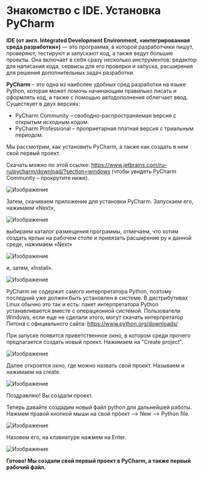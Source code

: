 # Знакомство с IDE. Установка PyCharm

**IDE (от англ. Integrated Development Environment, «интегрированная среда разработки»)** — это программа, в которой разработчики пишут, проверяют, тестируют и запускают код, а также ведут большие проекты. Она включает в себя сразу несколько инструментов: редактор для написания кода, сервисы для его проверки и запуска, расширения для решения дополнительных задач разработки.

**PyCharm** – это одна из наиболее удобных сред разработки на языке Python, которая может помочь начинающим правильно писать и оформлять код, а также с помощью автодополнения облегчает ввод. Существует в двух версиях:

- PyCharm Community – свободно-распространяемая версия с открытым исходным кодом.
- PyCharm Professional – проприетарная платная версия с триальным периодом.
  
Мы рассмотрим, как установить PyCharm, а также как создать в нем свой первый проект.

Скачать можно по этой ссылке: https://www.jetbrains.com/ru-ru/pycharm/download/?section=windows 
(чтобы увидеть PyCharm Community – прокрутите ниже).

![Изображение](https://github.com/AtsumiAsuna/python_course/blob/main/картинки/1.png?raw=true)

Затем, скачиваем приложение для установки PyCharm. Запускаем его, нажимаем «Next», 

![Изображение](https://github.com/AtsumiAsuna/python_course/blob/main/картинки/2.png?raw=true)

выбираем каталог размещения программы, отмечаем, что хотим создать ярлык на рабочем столе и привязать расширение py к данной среде, нажимаем «Next» 

![Изображение](https://github.com/AtsumiAsuna/python_course/blob/main/картинки/3.png?raw=true)

и, затем, «Install».

![Изображение](https://github.com/AtsumiAsuna/python_course/blob/main/картинки/4.png?raw=true)

PyCharm не содержит самого интерпретатора Python, поэтому последний уже должен быть установлен в системе. В дистрибутивах Linux обычно это так и есть: пакет интерпретатора Python устанавливается вместе с операционной системой. Пользователи Windows, если еще не сделали этого, могут скачать интерпретатор Питона с официального сайта: https://www.python.org/downloads/

При запуске появится приветственное окно, в котором среди прочего предлагается создать новый проект. Нажимаем на "Create project".

![Изображение](https://github.com/AtsumiAsuna/python_course/blob/main/картинки/5.png?raw=true)

Далее откроется окно, где можно назвать свой проект. Называем и нажимаем на create.

![Изображение](https://github.com/AtsumiAsuna/python_course/blob/main/картинки/6.png?raw=true)

Поздравляю! Вы создали проект.

Теперь давайте создадим новый файл python для дальнейшей работы. Нажмем правой кнопкой мыши на свой проект --> New --> Python file.

![Изображение](https://github.com/AtsumiAsuna/python_course/blob/main/картинки/7.png?raw=true)

Назовем его, на клавиатуре нажмем на Enter.

![Изображение](https://github.com/AtsumiAsuna/python_course/blob/main/картинки/8.png?raw=true)

**Готово! Мы создали свой первый проект в PyCharm, а также первый рабочий файл.**

